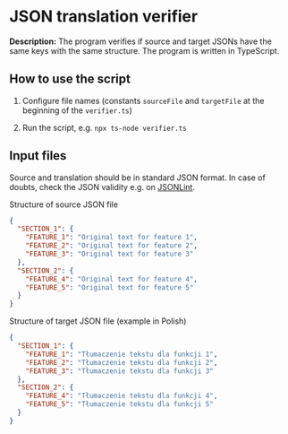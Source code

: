# JSON translation verifier

**Description:** The program verifies if source and target JSONs have the same keys with the same structure. The program is written in TypeScript. 

## How to use the script

1. Configure file names (constants `sourceFile` and `targetFile` at the beginning of the `verifier.ts`)

2. Run the script, e.g. `npx ts-node verifier.ts`

## Input files

Source and translation should be in standard JSON format. In case of doubts, check the JSON validity e.g. on [JSONLint](https://jsonlint.com/).

Structure of source JSON file

```json
{
  "SECTION_1": {
    "FEATURE_1": "Original text for feature 1",
    "FEATURE_2": "Original text for feature 2",
    "FEATURE_3": "Original text for feature 3"
  },
  "SECTION_2": {
    "FEATURE_4": "Original text for feature 4",
    "FEATURE_5": "Original text for feature 5"
  }
}
```

Structure of target JSON file (example in Polish)

```json
{
  "SECTION_1": {
    "FEATURE_1": "Tłumaczenie tekstu dla funkcji 1",
    "FEATURE_2": "Tłumaczenie tekstu dla funkcji 2",
    "FEATURE_3": "Tłumaczenie tekstu dla funkcji 3"
  },
  "SECTION_2": {
    "FEATURE_4": "Tłumaczenie tekstu dla funkcji 4",
    "FEATURE_5": "Tłumaczenie tekstu dla funkcji 5"
  }
}
```
